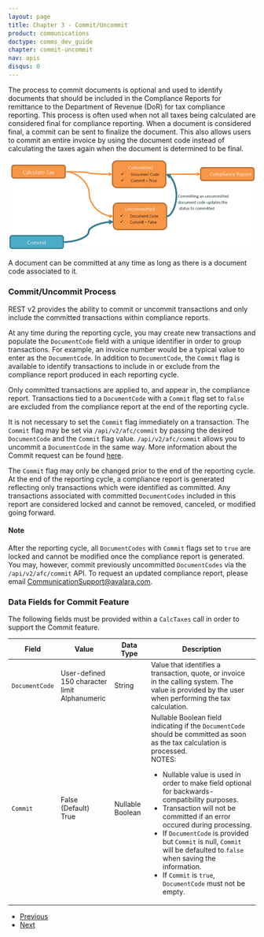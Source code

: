 ```yaml
---
layout: page
title: Chapter 3 - Commit/Uncommit
product: communications
doctype: comms_dev_guide
chapter: commit-uncommit
nav: apis
disqus: 0
---
```


The process to commit documents is optional and used to identify documents that should be included in the Compliance Reports for remittance to the Department of Revenue (DoR) for tax compliance reporting. This process is often used when not all taxes being calculated are considered final for compliance reporting. When a document is considered final, a commit can be sent to finalize the document. This also allows users to commit an entire invoice by using the document code instead of calculating the taxes again when the document is determined to be final.

<img src="/public/images/comms/dev-guide/comms_dev_guide_commit.png"/>

A document can be committed at any time as long as there is a document code associated to it.

<h3>Commit/Uncommit Process</h3>
REST v2 provides the ability to commit or uncommit transactions and only include the committed transactions within compliance reports.

At any time during the reporting cycle, you may create new transactions and populate the <code>DocumentCode</code> field with a unique identifier in order to group transactions. For example, an invoice number would be a typical value to enter as the <code>DocumentCode</code>.  In addition to <code>DocumentCode</code>, the <code>Commit</code> flag is available to identify transactions to include in or exclude from the compliance report produced in each reporting cycle.

Only committed transactions are applied to, and appear in, the compliance report. Transactions tied to a <code>DocumentCode</code> with a <code>Commit</code> flag set to <code>false</code> are excluded from the compliance report at the end of the reporting cycle.

It is not necessary to set the <code>Commit</code> flag immediately on a transaction.  The <code>Commit</code> flag may be set via <code>/api/v2/afc/commit</code> by passing the desired <code>DocumentCode</code> and the <code>Commit</code> flag value.  <code>/api/v2/afc/commit</code> allows you to uncommit a <code>DocumentCode</code> in the same way.  More information about the Commit request can be found <a href="/communiations/dev-guide/commit-uncommit/commit-request/">here</a>. 

The <code>Commit</code> flag may only be changed prior to the end of the reporting cycle.  At the end of the reporting cycle, a compliance report is generated reflecting only transactions which were identified as committed. Any transactions associated with committed <code>DocumentCodes</code> included in this report are considered locked and cannot be removed, canceled, or modified going forward.

<h4>Note</h4>
After the reporting cycle, all <code>DocumentCodes</code> with <code>Commit</code> flags set to <code>true</code> are locked and cannot be modified once the compliance report is generated. You may, however, commit previously uncommitted <code>DocumentCodes</code> via the <code>/api/v2/afc/commit</code> API. To request an updated compliance report, please email <a href="mailto:CommunicationSupport@avalara.com">CommunicationSupport@avalara.com</a>.

<h3>Data Fields for Commit Feature</h3>
The following fields must be provided within a <code>CalcTaxes</code> call in order to support the Commit feature.
<div class="mobile-table">
  <table class="styled-table">
    <thead>
      <tr>
        <th>Field</th>
        <th>Value</th>
        <th>Data Type</th>
        <th>Description</th>
      </tr>
    </thead>
    <tbody>
      <tr>
        <td><code>DocumentCode</code></td>
        <td>User-defined
            <br/> 
            150 character limit
            <br/>
            Alphanumeric</td>
        <td>String</td>
        <td>Value that identifies a transaction, quote, or invoice in the calling system. The value is provided by the user when performing the tax calculation.</td>
      </tr>
      <tr>
        <td><code>Commit</code></td>
        <td>False (Default)<br/>
            True</td>
        <td>Nullable Boolean</td>
        <td>Nullable Boolean field indicating if the <code>DocumentCode</code> should be committed as soon as the tax calculation is processed.
            <br/>
            NOTES:
            <ul class="dev-guide-list">
              <li>Nullable value is used in order to make field optional for backwards-compatibility purposes.</li>
              <li>Transaction will not be committed if an error occured during processing.</li>
              <li>If <code>DocumentCode</code> is provided but <code>Commit</code> is null, <code>Commit</code> will be defaulted to <code>false</code> when saving the information.</li>
              <li>If <code>Commit</code> is <code>true</code>, <code>DocumentCode</code> must not be empty.</li>
            </ul>
        </td>
      </tr>
    </tbody>
  </table>
</div>

<ul class="pager">
  <li class="previous"><a href="/communications/dev-guide/calculate-taxes/"><i class="glyphicon glyphicon-chevron-left"></i>Previous</a></li>
  <li class="next"><a href="/communications/dev-guide/commit-uncommit/commit-request/">Next<i class="glyphicon glyphicon-chevron-right"></i></a></li>
</ul>